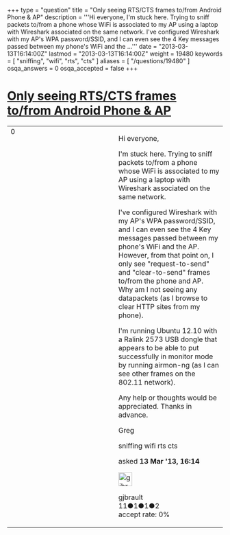 +++
type = "question"
title = "Only seeing RTS/CTS frames to/from Android Phone &amp; AP"
description = '''Hi everyone, I&#x27;m stuck here. Trying to sniff packets to/from a phone whose WiFi is associated to my AP using a laptop with Wireshark associated on the same network. I&#x27;ve configured Wireshark with my AP&#x27;s WPA password/SSID, and I can even see the 4 Key messages passed between my phone&#x27;s WiFi and the ...'''
date = "2013-03-13T16:14:00Z"
lastmod = "2013-03-13T16:14:00Z"
weight = 19480
keywords = [ "sniffing", "wifi", "rts", "cts" ]
aliases = [ "/questions/19480" ]
osqa_answers = 0
osqa_accepted = false
+++

<div class="headNormal">

# [Only seeing RTS/CTS frames to/from Android Phone & AP](/questions/19480/only-seeing-rtscts-frames-tofrom-android-phone-ap)

</div>

<div id="main-body">

<div id="askform">

<table id="question-table" style="width:100%;"><colgroup><col style="width: 50%" /><col style="width: 50%" /></colgroup><tbody><tr class="odd"><td style="width: 30px; vertical-align: top"><div class="vote-buttons"><div id="post-19480-score" class="post-score" title="current number of votes">0</div><div id="favorite-count" class="favorite-count"></div></div></td><td><div id="item-right"><div class="question-body"><p>Hi everyone,</p><p>I'm stuck here. Trying to sniff packets to/from a phone whose WiFi is associated to my AP using a laptop with Wireshark associated on the same network.</p><p>I've configured Wireshark with my AP's WPA password/SSID, and I can even see the 4 Key messages passed between my phone's WiFi and the AP. However, from that point on, I only see "request-to-send" and "clear-to-send" frames to/from the phone and AP. Why am I not seeing any datapackets (as I browse to clear HTTP sites from my phone).</p><p>I'm running Ubuntu 12.10 with a Ralink 2573 USB dongle that appears to be able to put successfully in monitor mode by running airmon-ng (as I can see other frames on the 802.11 network).</p><p>Any help or thoughts would be appreciated. Thanks in advance.</p><p>Greg</p></div><div id="question-tags" class="tags-container tags">sniffing wifi rts cts</div><div id="question-controls" class="post-controls"></div><div class="post-update-info-container"><div class="post-update-info post-update-info-user"><p>asked <strong>13 Mar '13, 16:14</strong></p><img src="https://secure.gravatar.com/avatar/991d3b6df9045a2d7288b015ef1e4d94?s=32&amp;d=identicon&amp;r=g" class="gravatar" width="32" height="32" alt="gjbrault&#39;s gravatar image" /><p>gjbrault<br />
<span class="score" title="11 reputation points">11</span><span title="1 badges"><span class="badge1">●</span><span class="badgecount">1</span></span><span title="1 badges"><span class="silver">●</span><span class="badgecount">1</span></span><span title="2 badges"><span class="bronze">●</span><span class="badgecount">2</span></span><br />
<span class="accept_rate" title="Rate of the user&#39;s accepted answers">accept rate:</span> <span title="gjbrault has no accepted answers">0%</span></p></div></div><div id="comments-container-19480" class="comments-container"></div><div id="comment-tools-19480" class="comment-tools"></div><div class="clear"></div><div id="comment-19480-form-container" class="comment-form-container"></div><div class="clear"></div></div></td></tr></tbody></table>

</div>

</div>

